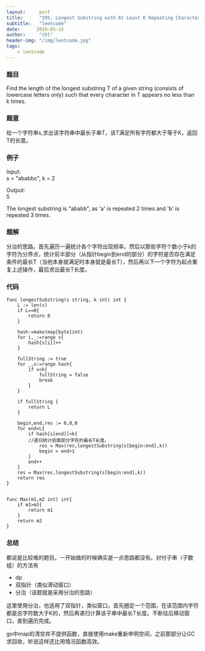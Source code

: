 ```yaml
---
layout:     post
title:      "395. Longest Substring with At Least K Repeating Characters"
subtitle:   "leetcode"
date:      2019-05-15
author:     "chl"
header-img: "/img/leetcode.jpg"
tags:
    - leetcode
--- 
```


### 题目
Find the length of the longest substring T of a given string (consists of lowercase letters only) such that every character in T appears no less than k times.
### 题意
给一个字符串s,求出该字符串中最长子串T，该T满足所有字符都大于等于K，返回T的长度。

### 例子
Input:  
s = "ababbc", k = 2
  
Output:  
5
  
The longest substring is "ababb", as 'a' is repeated 2 times and 'b' is repeated 3 times.

### 题解
分治的思路。首先遍历一遍统计各个字符出现频率。然后以那些字符个数小于k的字符为分界点，统计前半部分（从指针begin到end的部分）的字符是否存在满足条件的最长T（当他本身就满足时本身就是最长T），然后再以下一个字符为起点重复上述操作，最后求出最长T长度。

### 代码

```
func longestSubstring(s string, k int) int {
    L := len(s)
    if L==0{
        return 0
    }
    
    hash:=make(map[byte]int)
    for i,_:=range s{
        hash[s[i]]++
    }
    
    fullString := true
    for _,v:=range hash{
        if v<k{
            fullString = false
            break
        }
    }
    
    if fullString {
        return L
    }
    
    begin,end,res := 0,0,0
    for end<L{
        if hash[s[end]]<k{
        //递归统计前面部分字符的最长T长度。
            res = Max(res,longestSubstring(s[begin:end],k))
            begin = end+1
        }
        end++
    }
    res = Max(res,longestSubstring(s[begin:end],k))
    return res    
}


func Max(m1,m2 int) int{
    if m1>m2{
        return m1
    }
    return m2
}
```
### 总结
都说是比较难的题目。一开始做的时候确实是一点思路都没有。对付子串（子数组）的方法有
- dp
- 双指针（类似滑动窗口）
- 分治（该题就是采用分治的思路）  

这里使用分治，也适用了双指针，类似窗口，首先圈定一个范围，在该范围内字符都是总字符数大于K的，然后再递归计算该子串中最长T长度。不断往后移动窗口，直到遍历完成。

go中map的清空并不提供函数，直接使用make重新申明空间，之前那部分让GC求回收，听说这样还比用情况函数高效。



